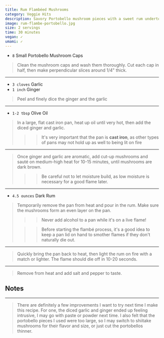 ```yaml
---
title: Rum Flambéed Mushrooms
category: Veggie Hits
description: Savory Portobello mushroom pieces with a sweet rum undertone and *just a little* char
image: rum-flambe-portobello.jpg
size: 2 servings
time: 30 minutes
vegan: ✓
umami: ✓
---
```


* `8` Small Portobello Mushroom Caps

> Clean the mushroom caps and wash them thoroughly. Cut each cap in half, then make perpendicular slices around 1/4" thick.

---

* `3 cloves` Garlic
* `1 inch` Ginger

> Peel and finely dice the ginger and the garlic

---

* `1-2 tbsp` Olive Oil

> In a large, flat cast iron pan, heat up oil until very hot, then add the diced ginger and garlic.
>
>>> It's very important that the pan is **cast iron**, as other types of pans may not hold up as well to being lit on fire

---

> Once ginger and garlic are aromatic, add cut-up mushrooms and sauté on medium-high heat for 10-15 minutes, until mushrooms are dark brown.
>
>>> Be careful not to let moisture build, as low moisture is necessary for a good flame later.

---

* `4.5 ounces` Dark Rum

> Temporarily remove the pan from heat and pour in the rum. Make sure the mushrooms form an even layer on the pan.
>
>>> Never add alcohol to a pan while it's on a live flame!
>
>>> Before starting the flambé process, it's a good idea to keep a pan lid on hand to smother flames if they don't naturally die out.

---

> Quickly bring the pan back to heat, then light the rum on fire with a match or lighter. The flame should die off in 10-20 seconds.

---

> Remove from heat and add salt and pepper to taste.

## Notes

---

> There are definitely a few improvements I want to try next time I make this recipe. For one, the diced garlic and ginger ended up feeling intrusive, I may go with paste or powder next time. I also felt that the portobello pieces I used were too large, so I may switch to shiitake mushrooms for their flavor and size, or just cut the portobellos thinner.



